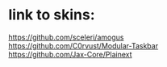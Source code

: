 # link to skins:
https://github.com/sceleri/amogus  
https://github.com/C0rvust/Modular-Taskbar  
https://github.com/Jax-Core/Plainext